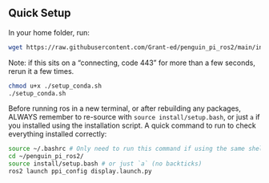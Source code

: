 ## Quick Setup
In your home folder, run:
```sh
wget https://raw.githubusercontent.com/Grant-ed/penguin_pi_ros2/main/installation/setup_conda.sh
```
Note: if this sits on a “connecting, code 443” for more than a few seconds, rerun it a few times.
```sh
chmod u+x ./setup_conda.sh
./setup_conda.sh
```
Before running ros in a new terminal, or after rebuilding any packages, ALWAYS remember to re-source with `source install/setup.bash`, or just `a` if you installed using the installation script. A quick command to run to check everything installed correctly:
```sh
source ~/.bashrc # Only need to run this command if using the same shell as used in the install script
cd ~/penguin_pi_ros2/
source install/setup.bash # or just `a` (no backticks)
ros2 launch ppi_config display.launch.py
```

